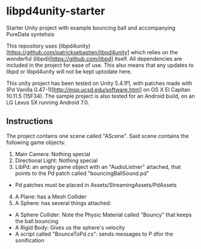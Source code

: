 # libpd4unity-starter
Starter Unity project with example bouncing ball and accompanying PureData syntehsis

This repository uses (libpd4unity)[https://github.com/patricksebastien/libpd4unity] which relies on the wonderful (libpd)[https://github.com/libpd] itself.  All dependencies are included in the project for ease of use.  This also means that any updates to libpd or libpd4unity will not be kept uptodate here.

This unity project has been tested on Unity 5.4.1f1, with patches made with (Pd Vanilla 0.47-1)[http://msp.ucsd.edu/software.html] on OS X El Capitan 10.11.5 (15F34).  The sample project is also tested for an Android build, on an LG Lexus 5X running Android 7.0.

## Instructions
The project contains one scene called "AScene". Said scene contains the following game objects:

1. Main Camera: Nothing special 
2. Directional Light: Nothing special
3. LibPd: an ampty game object with an "AudioListner" attached, that points to the Pd patch called "bouncingBallSound.pd"
  * Pd patches must be placed in Assets/StreamingAssets/PdAssets
4. A Plane: has a Mesh Collider
5. A Sphere: has several things attached:
  * A Sphere Collider: Note the Physic Material called "Bouncy" that keeps the ball bouncing
  * A Rigid Body: Gives us the sphere's velocity
  * A script called "BounceToPd.cs": sends messages to P dfor the sonification

